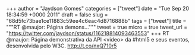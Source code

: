 
+++
author = "Jaydson Gomes"
categories = ["tweet"]
date = "Tue Sep 20 18:34:59 +0000 2011"
draft = false
slug = "68d5fc73bae1ce11883c59ee4c6eac4d8716888b"
tags = ["tweet"]
title = """RT @maujor: Página demons..."""
tweet = true
micro = true
tweet_url = "https://twitter.com/jaydson/status/116218814093463553"
+++
RT @maujor: Página demonstrativa da API &lt;video&gt; da #html5 e seus eventos, desenvolvida pelo W3C. http://t.co/nxQ710r5
